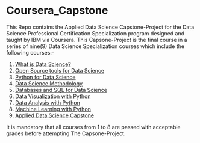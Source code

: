 # Coursera_Capstone
This Repo contains the Applied Data Science Capstone-Project for the Data Science Professional Certification Specialization program designed and taught by IBM via Coursera. This Capsone-Project is the final course in a series of nine(9) Data Science Specialization courses which include the following courses:-
1. [What is Data Science?](https://www.coursera.org/learn/what-is-datascience/home/welcome)
2. [Open Source tools for Data Science](https://www.coursera.org/learn/open-source-tools-for-data-science/home/welcome)
3. [Python for Data Science](https://www.coursera.org/learn/python-for-applied-data-science/home/welcome)
4. [Data Science Methodology](https://www.coursera.org/learn/data-science-methodology/home/welcome)
5. [Databases and SQL for Data Science](https://www.coursera.org/learn/sql-data-science/home/welcome)
6. [Data Visualization with Python](https://www.coursera.org/learn/python-for-data-visualization/home/welcome)
7. [Data Analysis with Python](https://www.coursera.org/learn/data-analysis-with-python/home/welcome)
8. [Machine Learning with Python](https://www.coursera.org/learn/machine-learning-with-python/home/welcome)
9. [Applied Data Science Capstone](https://www.coursera.org/learn/applied-data-science-capstone/home/welcome)

It is mandatory that all courses from 1 to 8 are passed with acceptable grades before attempting The Capsone-Project.
